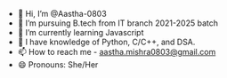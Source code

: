 - 👋 Hi, I’m @Aastha-0803
- 👀 I’m pursuing B.tech from IT branch 2021-2025 batch
- 🌱 I’m currently learning Javascript
- 💞️ I have knowledge of Python, C/C++, and DSA. 
- 📫 How to reach me - aastha.mishra0803@gmail.com
- 😄 Pronouns: She/Her

<!---
Aastha-0803/Aastha-0803 is a ✨ special ✨ repository because its `README.md` (this file) appears on your GitHub profile.
You can click the Preview link to take a look at your changes.
--->
